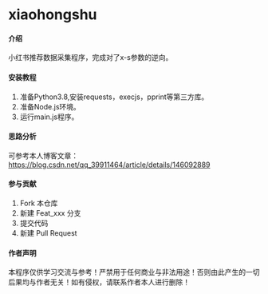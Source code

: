 # xiaohongshu

#### 介绍
小红书推荐数据采集程序，完成对了x-s参数的逆向。



#### 安装教程

1. 准备Python3.8,安装requests，execjs，pprint等第三方库。
2. 准备Node.js环境。
3. 运行main.js程序。

#### 思路分析

可参考本人博客文章：https://blog.csdn.net/qq_39911464/article/details/146092889

#### 参与贡献

1.  Fork 本仓库
2.  新建 Feat_xxx 分支
3.  提交代码
4.  新建 Pull Request

#### 作者声明

本程序仅供学习交流与参考！严禁用于任何商业与非法用途！否则由此产生的一切后果均与作者无关！如有侵权，请联系作者本人进行删除！

